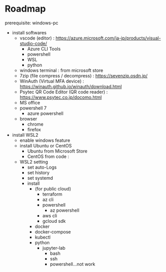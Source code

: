 # Roadmap

prerequisite: windows-pc

- install softwares
  - vscode (editor) : https://azure.microsoft.com/ja-jp/products/visual-studio-code/
    - Azure CLI Tools
    - powershell
    - WSL
    - python
  - windows terminal : from microsoft store
  - 7zip (file compress / decompress) : https://sevenzip.osdn.jp/
  - WinAuth (Virtual MFA device) : https://winauth.github.io/winauth/download.html
  - Psytec QR Code Editor (QR code reader) : https://www.psytec.co.jp/docomo.html
  - MS office
  - powershell 7
    - azure powershell
  - browser
    - chrome
    - firefox
- install WSL2
  - enable windows feature
  - install Ubuntu or CentOS
    - Ubuntu from Microsoft Store
    - CentOS from code : 
  - WSL2 setting
    - set auto-Logs
    - set history
    - set systemd
    - install
      - (for public cloud)
        - terraform
        - az cli
        - powershell
          - az powershell
        - aws cli
        - gcloud sdk
      - docker
      - docker-compose
      - kubectl
      - python
        - jupyter-lab
          - bash
          - ssh
          - powershell...not work
  
